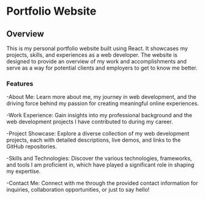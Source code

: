 # Portfolio Website

## Overview

This is my personal portfolio website built using React. It showcases my projects, skills, and experiences as a web developer. The website is designed to provide an overview of my work and accomplishments and serve as a way for potential clients and employers to get to know me better.

### Features

-About Me: Learn more about me, my journey in web development, and the driving force behind my passion for creating meaningful online experiences.

-Work Experience: Gain insights into my professional background and the web development projects I have contributed to during my career.

-Project Showcase: Explore a diverse collection of my web development projects, each with detailed descriptions, live demos, and links to the GitHub repositories.

-Skills and Technologies: Discover the various technologies, frameworks, and tools I am proficient in, which have played a significant role in shaping my expertise.

-Contact Me: Connect with me through the provided contact information for inquiries, collaboration opportunities, or just to say hello!
